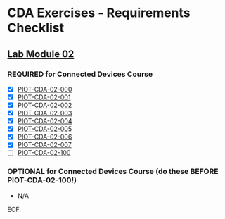 # CDA Exercises - Requirements Checklist

## [Lab Module 02](https://github.com/orgs/programming-the-iot/projects/1#column-9974938)

### REQUIRED for Connected Devices Course

- [x] [PIOT-CDA-02-000](https://github.com/programming-the-iot/book-exercise-tasks/issues/15)
- [x] [PIOT-CDA-02-001](https://github.com/programming-the-iot/book-exercise-tasks/issues/25)
- [x] [PIOT-CDA-02-002](https://github.com/programming-the-iot/book-exercise-tasks/issues/24)
- [x] [PIOT-CDA-02-003](https://github.com/programming-the-iot/book-exercise-tasks/issues/21)
- [x] [PIOT-CDA-02-004](https://github.com/programming-the-iot/book-exercise-tasks/issues/68)
- [x] [PIOT-CDA-02-005](https://github.com/programming-the-iot/book-exercise-tasks/issues/23)
- [x] [PIOT-CDA-02-006](https://github.com/programming-the-iot/book-exercise-tasks/issues/22)
- [x] [PIOT-CDA-02-007](https://github.com/programming-the-iot/book-exercise-tasks/issues/20)
- [ ] [PIOT-CDA-02-100](https://github.com/programming-the-iot/book-exercise-tasks/issues/9)

### OPTIONAL for Connected Devices Course (do these BEFORE PIOT-CDA-02-100!)

- N/A

EOF.
